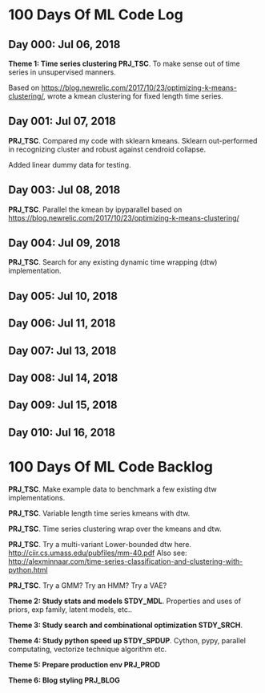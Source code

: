 # 100 Days Of ML Code Log

## Day 000: Jul 06, 2018

**Theme 1: Time series clustering PRJ_TSC**. To make sense out of time series in unsupervised manners.

Based on https://blog.newrelic.com/2017/10/23/optimizing-k-means-clustering/, wrote a kmean clustering for fixed length time series. 

## Day 001: Jul 07, 2018

**PRJ_TSC**. Compared my code with sklearn kmeans. Sklearn out-performed in recognizing cluster and robust against cendroid collapse.

Added linear dummy data for testing.

## Day 003: Jul 08, 2018

**PRJ_TSC**. Parallel the kmean by ipyparallel based on https://blog.newrelic.com/2017/10/23/optimizing-k-means-clustering/

## Day 004: Jul 09, 2018

**PRJ_TSC**. Search for any existing dynamic time wrapping (dtw) implementation.

## Day 005: Jul 10, 2018
## Day 006: Jul 11, 2018
## Day 007: Jul 13, 2018
## Day 008: Jul 14, 2018
## Day 009: Jul 15, 2018
## Day 010: Jul 16, 2018


# 100 Days Of ML Code Backlog

**PRJ_TSC**. Make example data to benchmark a few existing dtw implementations.

**PRJ_TSC**. Variable length time series kmeans with dtw.

**PRJ_TSC**. Time series clustering wrap over the kmeans and dtw.

**PRJ_TSC**. Try a multi-variant Lower-bounded dtw here. http://ciir.cs.umass.edu/pubfiles/mm-40.pdf
Also see: http://alexminnaar.com/time-series-classification-and-clustering-with-python.html

**PRJ_TSC**. Try a GMM? Try an HMM? Try a VAE?

**Theme 2: Study stats and models STDY_MDL**. Properties and uses of priors, exp family, latent models, etc..

**Theme 3: Study search and combinational optimization STDY_SRCH**.

**Theme 4: Study python speed up STDY_SPDUP**. Cython, pypy, parallel computating, vectorize technique algorithm etc.

**Theme 5: Prepare production env PRJ_PROD** 

**Theme 6: Blog styling PRJ_BLOG** 

